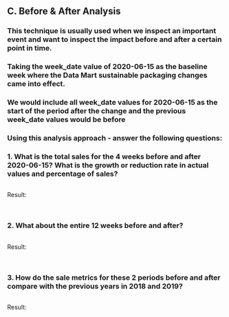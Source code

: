 ## C. Before & After Analysis

### This technique is usually used when we inspect an important event and want to inspect the impact before and after a certain point in time.

### Taking the week_date value of 2020-06-15 as the baseline week where the Data Mart sustainable packaging changes came into effect.

### We would include all week_date values for 2020-06-15 as the start of the period after the change and the previous week_date values would be before

### Using this analysis approach - answer the following questions:

### 1. What is the total sales for the 4 weeks before and after 2020-06-15? What is the growth or reduction rate in actual values and percentage of sales?

```SQL
```

Result:

<pre>

</pre>

### 2. What about the entire 12 weeks before and after?

```SQL
```

Result:

<pre>

</pre>

### 3. How do the sale metrics for these 2 periods before and after compare with the previous years in 2018 and 2019?

```SQL
```

Result:

<pre>

</pre>